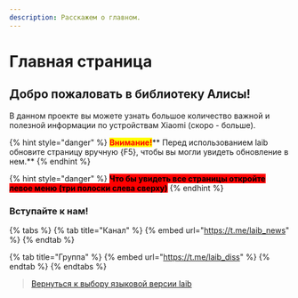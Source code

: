 ```yaml
---
description: Расскажем о главном.
---
```


# Главная страница

## Добро пожаловать в библиотеку Алисы!

В данном проекте вы можете узнать большое количество важной и полезной информации по устройствам Xiaomi (скоро - больше).

{% hint style="danger" %}
<mark style="color:red;">**Внимание!**</mark>** Перед использованием laib обновите страницу вручную {F5}, чтобы вы могли увидеть обновление в нем.**
{% endhint %}



{% hint style="danger" %}
<mark style="background-color:red;">**Что бы увидеть все страницы откройте левое меню (три полоски слева сверху)**</mark>
{% endhint %}



### Вступайте к нам!

{% tabs %}
{% tab title="Канал" %}
{% embed url="https://t.me/laib_news" %}
{% endtab %}

{% tab title="Группа" %}
{% embed url="https://t.me/laib_diss" %}
{% endtab %}
{% endtabs %}





> [Вернуться к выбору языковой версии laib](https://laib.gitbook.io/laib/)
